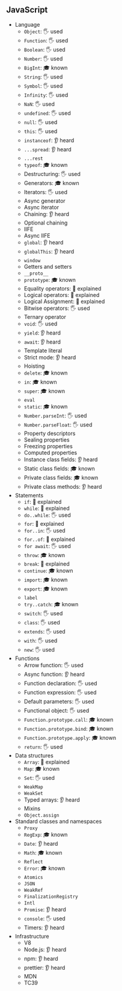 ## JavaScript

- Language
  - `Object`: 🖐️ used
  - `Function`: 🖐️ used
  - `Boolean`: 🖐️ used
  - `Number`: 🖐️ used
  - `BigInt`: 🎓 known
  - `String`: 🖐️ used
  - `Symbol`: 🖐️ used
  - `Infinity`: 🖐️ used
  - `NaN`: 🖐️ used
  - `undefined`: 🖐️ used
  - `null`: 🖐️ used
  - `this`: 🖐️ used
  - `instanceof`: 👂 heard
  - `...spread`: 👂 heard
  - `...rest`
  - `typeof`: 🎓 known
  - Destructuring: 🖐️ used
  - Generators: 🎓 known
  - Iterators: 🖐️ used
  - Async generator
  - Async iterator
  - Chaining: 👂 heard
  - Optional chaining
  - IIFE
  - Async IIFE
  - `global`: 👂 heard
  - `globalThis`: 👂 heard
  - `window`
  - Getters and setters
  - `__proto__`
  - `prototype`: 🎓 known
  - Equality operators: 🙋 explained
  - Logical operators: 🙋 explained
  - Logical Assignment: 🙋 explained
  - Bitwise operators: 🖐️ used
  - Ternary operator
  - `void`: 🖐️ used
  - `yield`: 👂 heard
  - `await`: 👂 heard
  - Template literal
  - Strict mode: 👂 heard
  - Hoisting
  - `delete`: 🎓 known
  - `in`: 🎓 known
  - `super`: 🎓 known
  - `eval`
  - `static`: 🎓 known
  - `Number.parseInt`: 🖐️ used
  - `Number.parseFloat`: 🖐️ used
  - Property descriptors
  - Sealing properties
  - Freezing properties
  - Computed properties
  - Instance class fields: 👂 heard
  - Static class fields: 🎓 known
  - Private class fields: 🎓 known
  - Private class methods: 👂 heard
- Statements
  - `if`: 🙋 explained
  - `while`: 🙋 explained
  - `do..while`: 🖐️ used
  - `for`: 🙋 explained
  - `for..in`: 🖐️ used
  - `for..of`: 🙋 explained
  - `for await`: 🖐️ used
  - `throw`: 🎓 known
  - `break`: 🙋 explained
  - `continue`: 🎓 known
  - `import`: 🎓 known
  - `export`: 🎓 known
  - `label`
  - `try..catch`: 🎓 known
  - `switch`: 🖐️ used
  - `class`: 🖐️ used
  - `extends`: 🖐️ used
  - `with`: 🖐️ used
  - `new`: 🖐️ used
- Functions
  - Arrow function: 🖐️ used
  - Async function: 👂 heard
  - Function declaration: 🖐️ used
  - Function expression: 🖐️ used
  - Default parameters: 🖐️ used
  - Functional object: 🖐️ used
  - `Function.prototype.call`: 🎓 known
  - `Function.prototype.bind`: 🎓 known
  - `Function.prototype.apply`: 🎓 known
  - `return`: 🖐️ used
- Data structures
  - `Array`: 🙋 explained
  - `Map`: 🎓 known
  - `Set`: 🖐️ used
  - `WeakMap`
  - `WeakSet`
  - Typed arrays: 👂 heard
  - Mixins
  - `Object.assign`
- Standard classes and namespaces
  - `Proxy`
  - `RegExp`: 🎓 known
  - `Date`: 👂 heard
  - `Math`: 🎓 known
  - `Reflect`
  - `Error`: 🎓 known
  - `Atomics`
  - `JSON`
  - `WeakRef`
  - `FinalizationRegistry`
  - `Intl`
  - `Promise`: 👂 heard
  - `console`: 🖐️ used
  - Timers: 👂 heard
- Infrastructure
  - V8
  - Node.js: 👂 heard
  - npm: 👂 heard
  - prettier: 👂 heard
  - MDN
  - TC39
